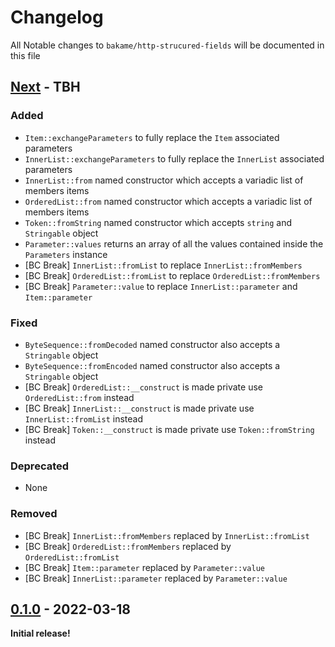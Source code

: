 # Changelog

All Notable changes to `bakame/http-strucured-fields` will be documented in this file

## [Next] - TBH

### Added

- `Item::exchangeParameters` to fully replace the `Item` associated parameters
- `InnerList::exchangeParameters` to fully replace the `InnerList` associated parameters
- `InnerList::from` named constructor which accepts a variadic list of members items
- `OrderedList::from` named constructor which accepts a variadic list of members items
- `Token::fromString` named constructor which accepts `string` and `Stringable` object
- `Parameter::values` returns an array of all the values contained inside the `Parameters` instance
- [BC Break] `InnerList::fromList` to replace `InnerList::fromMembers`
- [BC Break] `OrderedList::fromList` to replace `OrderedList::fromMembers`
- [BC Break] `Parameter::value` to replace `InnerList::parameter` and `Item::parameter`

### Fixed

- `ByteSequence::fromDecoded` named constructor also accepts a `Stringable` object
- `ByteSequence::fromEncoded` named constructor also accepts a `Stringable` object
- [BC Break] `OrderedList::__construct` is made private use `OrderedList::from` instead
- [BC Break] `InnerList::__construct` is made private use `InnerList::fromList` instead
- [BC Break] `Token::__construct` is made private use `Token::fromString` instead

### Deprecated

- None

### Removed

- [BC Break] `InnerList::fromMembers` replaced by `InnerList::fromList`
- [BC Break] `OrderedList::fromMembers` replaced by `OrderedList::fromList`
- [BC Break] `Item::parameter` replaced by `Parameter::value`
- [BC Break] `InnerList::parameter` replaced by `Parameter::value`

## [0.1.0] - 2022-03-18

**Initial release!**

[Next]: https://github.com/bakame-php/http-structured-fields/compare/0.1.0...master
[0.1.0]: https://github.com/bakame-php/http-structured-fields/releases/tag/0.1.0
